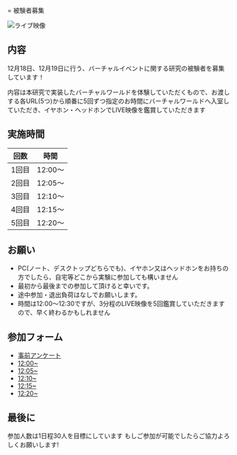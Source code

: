 = 被験者募集

![ライブ映像](https://camo.githubusercontent.com/345d658881b0182f3ec4ea0f29b06756cad70a2f1e6dd539fc20a31ba6a10d62/68747470733a2f2f692e696d6775722e636f6d2f7548426f4e5a632e706e67)

## 内容

12月18日、12月19日に行う、バーチャルイベントに関する研究の被験者を募集しています！

内容は本研究で実装したバーチャルワールドを体験していただくもので、お渡しする各URL(5つ)から順番に5回ずつ指定のお時間にバーチャルワールドへ入室していただき、イヤホン・ヘッドホンでLIVE映像を鑑賞していただきます

## 実施時間

|   回数   |  時間   |
|:--------:|:-------:|
|  1回目   | 12:00～ |
|  2回目   | 12:05～ |
|  3回目   | 12:10～ |
|  4回目   | 12:15～ |
|  5回目   | 12:20～ |

## お願い

- PC(ノート、デスクトップどちらでも)、イヤホン又はヘッドホンをお持ちの方でしたら、自宅等どこから実験に参加しても構いません
- 最初から最後までの参加して頂けると幸いです。
- 途中参加・退出負荷はなしでお願いします。
- 時間は12:00〜12:30ですが、3分程のLIVE映像を5回鑑賞していただきますので、早く終わるかもしれません

## 参加フォーム

- [事前アンケート](https://docs.google.com/forms/d/e/1FAIpQLSeWxhsFPgu0BtEOIoHNWnf8zRjhs5mWnRPnOsLNNJK75Ptysg/viewform?usp=sf_link)
- [12:00~](https://ichinolabvr.github.io/RecruitmentSite/)
- [12:05~](https://ichinolabvr.github.io/RecruitmentSite/)
- [12:10~](https://ichinolabvr.github.io/RecruitmentSite/)
- [12:15~](https://ichinolabvr.github.io/RecruitmentSite/)
- [12:20~](https://ichinolabvr.github.io/RecruitmentSite/)

## 最後に

参加人数は1日程30人を目標にしています もしご参加が可能でしたらご協力よろしくお願いします!